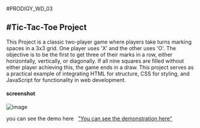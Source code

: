 #PRODIGY_WD_03 

#Tic-Tac-Toe Project 
-------------------------------
<p>This Project  is a classic two-player game where players take turns marking spaces in a 3x3 grid. One player uses 'X' and the other uses 'O'. The objective is to be the first to get three of their marks in a row, either horizontally, vertically, or diagonally. If all nine squares are filled without either player achieving this, the game ends in a draw.
This project serves as a practical example of integrating HTML for structure, CSS for styling, and JavaScript for functionality in web development.</p>
<h4>screenshot</h4>




![image](https://github.com/Prathyusha2218/PRODIGY_WD_03/assets/164630498/1408c3c5-126b-43e6-999f-62291a3404c5)






<p>you can see the demo here &nbsp; <a href="https://prathyusha2218.github.io/PRODIGY_WD_03/">"You can see the demonstration here" </a></p>
